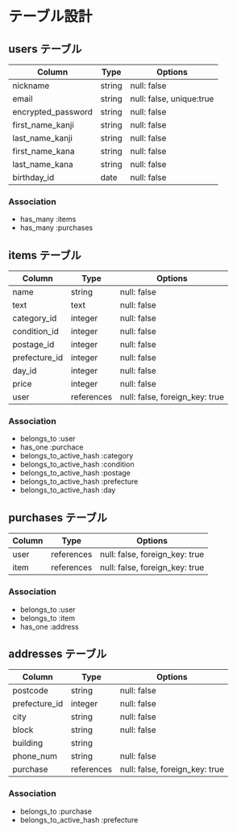 # テーブル設計

## users テーブル

| Column             | Type    | Options                  |
| ------------------ | ------- | ------------------------ |
| nickname           | string  | null: false              |
| email              | string  | null: false, unique:true |
| encrypted_password | string  | null: false              |
| first_name_kanji   | string  | null: false              |
| last_name_kanji    | string  | null: false              |
| first_name_kana    | string  | null: false              |
| last_name_kana     | string  | null: false              |
| birthday_id        | date    | null: false              |



### Association

- has_many :items
- has_many :purchases


## items テーブル

| Column           | Type        | Options                        |
| ---------------- | ----------- | ------------------------------ |
| name             | string      | null: false                    |
| text             | text        | null: false                    |
| category_id      | integer     | null: false                    |
| condition_id     | integer     | null: false                    |
| postage_id       | integer     | null: false                    |
| prefecture_id    | integer     | null: false                    |
| day_id           | integer     | null: false                    |
| price            | integer     | null: false                    |
| user             | references  | null: false, foreign_key: true |

### Association

- belongs_to :user
- has_one :purchace
- belongs_to_active_hash :category
- belongs_to_active_hash :condition
- belongs_to_active_hash :postage
- belongs_to_active_hash :prefecture
- belongs_to_active_hash :day




## purchases テーブル

| Column | Type       | Options                        |
| ------ | ---------- | ------------------------------ |
| user   | references | null: false, foreign_key: true |
| item   | references | null: false, foreign_key: true |

### Association

- belongs_to :user
- belongs_to :item
- has_one :address

## addresses テーブル

| Column           | Type        | Options                        |
| ---------------- | ----------- | ------------------------------ |
| postcode         | string      | null: false                    |
| prefecture_id    | integer     | null: false                    |
| city             | string      | null: false                    |
| block            | string      | null: false                    |
| building         | string      |                                |
| phone_num        | string      | null: false                    |
| purchase         | references  | null: false, foreign_key: true |


### Association

- belongs_to :purchase
- belongs_to_active_hash :prefecture